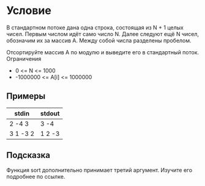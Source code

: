# Условие

В стандартном потоке дана одна строка, состоящая из N + 1 целых чисел. Первым числом идёт само число N. Далее следуют ещё N чисел, обозначим их за массив A. Между собой числа разделены пробелом.

Отсортируйте массив А по модулю и выведите его в стандартный поток.
Ограничения

* 0 <= N <= 1000
* -1000000 <= A[i] <= 1000000

## Примеры

| stdin    | stdout |
| -------- | ------ |
| 2 -4 3   | 3 -4   |
| 3 1 -3 2 | 1 2 -3 |

## Подсказка

Функция sort дополнительно принимает третий аргумент. Изучите его подробнее по ссылке.
